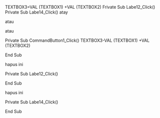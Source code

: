 
TEXTBOX3=VAL (TEXTBOX1) +VAL (TEXTBOX2)
Frivate Sub Labe12_Click()
Private Sub Labe14_Click()
atay

atau

atau

Private Sub CommandButton1_Click() TEXTBOX3-VAL (TEXTBOX1) +VAL (TEXTBOX2)

End Sub

hapus ini

Private Sub Labe12_Click()

End Sub

hapus ini

Private Sub Labe14_Click()

End Sub
